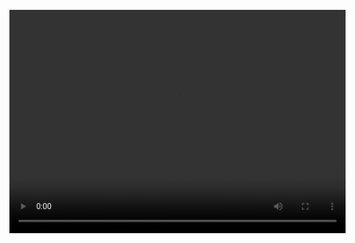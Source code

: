 <strong></strong>
<video width="600" height="400" controls=""><source src="/smashrightthere.mp4" type="video/mp4">Your browser does not support the video tag or this video format. You can download the video anyway.</video>
